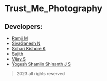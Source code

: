 # Trust_Me_Photography
## Developers:
+ [Ramji M]()
+ [SivaGanesh N]()
+ [Srihari Kishore K](https://github.com/SrihariKishoreK)
+ [Sujith](https://github.com/SUJITH-3)
+ [Vijay S](https://github.com/vijayprashant)
+ [Yogesh Shamlin Shinanth J S](https://github.com/YOGESHnick)

>2023
> all rights reserved
